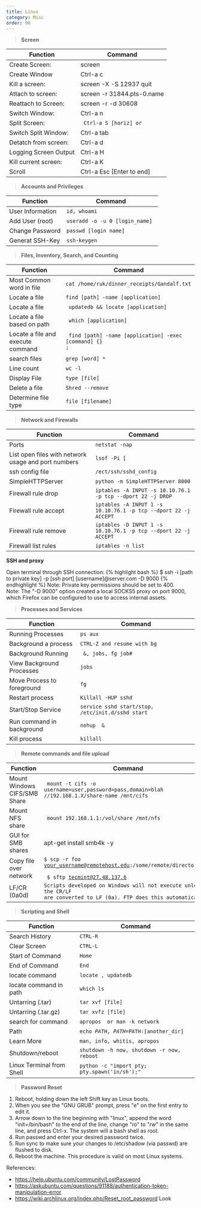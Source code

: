 ```yaml
---
title: Linux
category: Misc
order: 90
---
```


>**Screen**

Function | Command
------------- | -------------
Create Screen: | screen 
Create Window | Ctrl-a c
Kill a screen: | screen -X -S 12937 quit
Attach to screen: | screen -r  31844.pts-0.name
Reattach to Screen: | screen -r -d 30608
Switch Window: | Ctrl-a n
Split Screen: | <code> Ctrl-a S [horiz] or | [vertical] </code>
Switch Split Window:| Ctrl-a tab
Detatch from screen: | Ctrl-a d
Logging Screen Output | Ctrl-a H
Kill current screen: | Ctrl-a K
Scroll | Ctrl-a Esc [Enter to end]

>**Accounts and Privileges**

Function | Command
------------- | -------------
User Information | <code>id, whoami </code>
Add User (root) | <code>useradd -o -u 0 [login_name] </code>
Change Password | <code>passwd [login name] </code>
Generat SSH-Key | <code>ssh-keygen </code>


>**Files, Inventory, Search, and Counting**

Function | Command
------------- | -------------
Most Common word in file | <code>cat /home/ruk/dinner_receipts/Gandalf.txt | sort | uniq -c | sort -nr </code>
Locate a file | <code>find [path] -name [application] </code>
Locate a file | <code> updatedb && locate [application] </code>
Locate a file based on path | <code> which [application] </code>
Locate a file and execute command | <code> find [path] -name [application] -exec [command] {} \;</code>
search files | <code>grep [word] * </code>
Line count | <code>wc -l </code>
Display File | <code>type [file] </code>
Delete a file | <code>Shred --remove </code>
Determine file type | <code>file [filename]</code>

>**Network and Firewalls**

Function | Command
------------- | -------------
Ports | <code>netstat -nap | less </code>
List open files with network usage and port numbers | <code>lsof -Pi [ | grep PORTNUM]</code>
ssh config file | <code>/ect/ssh/sshd_config </code>
SimpleHTTPServer | <code>python -m SimpleHTTPServer 8000 </code>
Firewall rule drop | <code>iptables -A INPUT -s 10.10.76.1 -p tcp --dport 22 -j DROP </code>
Firewall rule accept | <code>iptables -A INPUT 1 -s 10.10.76.1 -p tcp --dport 22 -j ACCEPT </code>
Firewall rule remove | <code>iptables -D INPUT 1 -s 10.10.76.1 -p tcp --dport 22 -j ACCEPT </code>
Firewall list rules | <code>iptables -n list </code>

**SSH and proxy**

Open terminal through SSH connection:
{% highlight bash %}
$ ssh -i [path to private key] -p [ssh port] [username]@server.com -D 9000
{% endhighlight %}
Note: Private key permissions should be set to 400.<br>
Note: The "-D 9000" option created a local SOCKS5 proxy on port 9000, which Firefox can be configured to use to access internal assets. 


>**Processes and Services**

Function | Command
------------- | -------------
Running Processes | <code>ps aux | less </code>
Background a process | <code>CTRL-Z and resume with bg </code>
Background Running | <code><command> &, jobs, fg job# </code>
View Background Processes | <code>jobs </code>
Move Process to foreground | <code>fg </code>
Restart process | <code>Killall -HUP sshd </code>
Start/Stop Service | <code>service sshd start/stop, /etc/init.d/sshd start </code>
Run command in background | <code>nohup <command> & </code>
Kill process | <code>killall <processname> </code>


>**Remote commands and file upload**

Function | Command
--------- | -------
Mount Windows CIFS/SMB Share | <code> mount -t cifs -o username=user,password=pass,domain=blah //192.168.1.X/share-name /mnt/cifs </code>
Mount NFS share | <code> mount 192.168.1.1:/vol/share /mnt/nfs </code>
GUI for SMB shares | apt-get install smb4k -y
Copy file over network | <code>$ scp -r foo your_username@remotehost.edu:/some/remote/directory/bar <br> $ sftp tecmint@27.48.137.6 </code>
LF/CR (0a0d) | <code>Scripts developed on Windows will not execute unless the CR/LF are converted to LF (0a). FTP does this automatically. </code>


>**Scripting and Shell**

Function | Command
------------- | -------------
Search History | <code>CTRL-R </code>
Clear Screen | <code>CTRL-L </code>
Start of Command | <code>Home </code>
End of Command | <code>End </code>
locate command | <code>locate <application>, updatedb </code>
locate command in path | <code>which ls </code>
Untarring (.tar) | <code>tar xvf [file] </code>
Untarring (.tar.gz) | <code>tar xvfz [file] </code>
search for command | <code>apropos <topic> or man -k network </code>
Path | <code>echo $PATH, PATH=$PATH:[another_dir] </code>
Learn More | <code>man, info, whitis, apropos <topic> </code>
Shutdown/reboot | <code>shutdown -h now, shutdown -r now, reboot </code>
Linux Terminal from Shell | <code>python -c "import pty; pty.spawn('in/sh');" </code>

>**Password Reset**

1. Reboot, holding down the left Shift key as Linux boots. 
2. When you see the "GNU GRUB" prompt, press "e" on the first entry to edit it. 
3. Arrow down to the line beginning with "linux", append the word "init=/bin/bash" to the end of the line, change "ro" to "rw" in the same line, and press Ctrl-x. The system will a bash shell as root. 
4. Run passwd and enter your desired password twice. 
5. Run sync to make sure your changes to /etc/shadow (via passwd) are flushed to disk. 
6. Reboot the machine. This procedure is valid on most Linux systems.

References: 
* https://help.ubuntu.com/community/LostPassword
* https://askubuntu.com/questions/91188/authentication-token-manipulation-error
* https://wiki.archlinux.org/index.php/Reset_root_password Look


